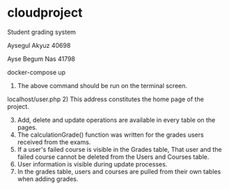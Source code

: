 # cloudproject

Student grading system

Aysegul Akyuz 40698

Ayse Begum Nas 41798


docker-compose up
1) The above command should be run on the terminal screen.

localhost/user.php
2) This address constitutes the home page of the project.

3) Add, delete and update operations are available in every table on the pages.
4) The calculationGrade() function was written for the grades users received from the exams.
5) If a user's failed course is visible in the Grades table,
That user and the failed course cannot be deleted from the Users and Courses table.
6) User information is visible during update processes.
7) In the grades table, users and courses are pulled from their own tables when adding grades.

